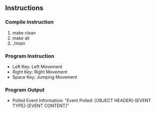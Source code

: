 ## Instructions
### Compile Instruction
1) make clean
2) make all
3) ./main

### Program Instruction
- Left Key: Left Movement
- Right Key: Right Movement
- Space Key: Jumping Movement

### Program Output
- Polled Event Information: "Event Polled: [OBJECT HEADER]-[EVENT TYPE]-[EVENT CONTENT]"